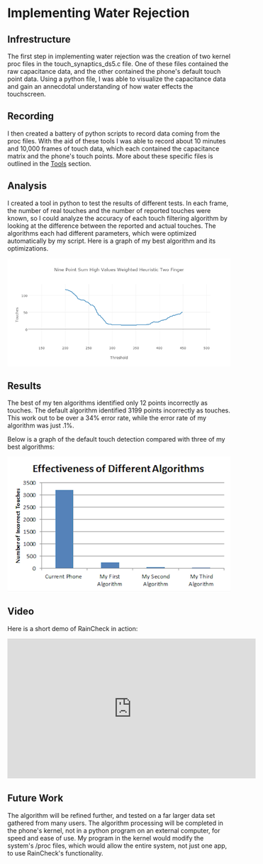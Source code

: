 # Implementing Water Rejection

## Infrestructure

The first step in implementing water rejection was the creation of two kernel proc files in the touch_synaptics_ds5.c file. One of these files contained the raw capacitance data, and the other contained the phone's default touch point data. Using a python file, I was able to visualize the capacitance data and gain an annecdotal understanding of how water effects the touchscreen. 

## Recording

I then created a battery of python scripts to record data coming from the proc files. With the aid of these tools I was able to record about 10 minutes and 10,000 frames of touch data, which each contained the capacitance matrix and the phone's touch points. More about these specific files is outlined in the [Tools](tools.html "Tools") section. 

##  Analysis

I created a tool in python to test the results of different tests. In each frame, the number of real touches and the number of reported touches were known, so I could analyze the accuracy of each touch filtering algorithm by looking at the difference between the reported and actual touches. The algorithms each had different parameters, which were optimized automatically by my script. Here is a graph of my best algorithm and its optimizations.

![Graph of the Optimization of my Algorithm](AlgorithmGraph.png)

## Results

The best of my ten algorithms identified only 12 points incorrectly as touches.  The default algorithm identified 3199 points incorrectly as touches. This work out to be over a 34% error rate, while the error rate of my algorithm was just .1%.

Below is a graph of the default touch detection compared with three of my best algorithms:

![Graph of the Default Touch Detection Compared to my Algorithms](AlgorithmComparison.png)

## Video

Here is a short demo of RainCheck in action:

<iframe width="560" height="315" src="https://www.youtube.com/embed/hd8Gp_xiJ4M" frameborder="0" allowfullscreen></iframe>

## Future Work

The algorithm will be refined further, and tested on a far larger data set gathered from many users. The algorithm processing will be completed in the phone's kernel, not in a python program on an external computer, for speed and ease of use. My program in the kernel would modify the system's /proc files, which would allow the entire system, not just one app, to use RainCheck's functionality.